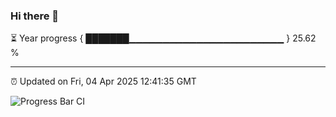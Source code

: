 ### Hi there 👋

⏳ Year progress { ███████▁▁▁▁▁▁▁▁▁▁▁▁▁▁▁▁▁▁▁▁▁▁▁ } 25.62 %

---

⏰ Updated on Fri, 04 Apr 2025 12:41:35 GMT

![Progress Bar CI](https://github.com/liununu/liununu/workflows/Progress%20Bar%20CI/badge.svg)
